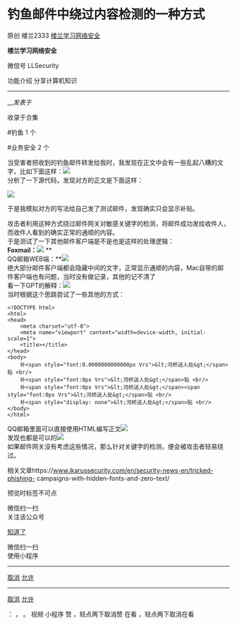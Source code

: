 #  钓鱼邮件中绕过内容检测的一种方式

原创 楼兰2333 [ 楼兰学习网络安全 ](javascript:void\(0\);)

**楼兰学习网络安全** ![]()

微信号 LLSecurity

功能介绍 分享计算机知识

____

___发表于_

收录于合集

#钓鱼 1 个

#业务安全 2 个

当受害者把收到的钓鱼邮件转发给我时，我发现在正文中会有一些乱起八糟的文字，比如下面这样：![](http://hk-proxy.gitwarp.com/https://raw.githubusercontent.com/tuchuang9/tc1/refs/heads/main/public/20230313083814.png)  
分析了一下源代码，发现对方的正文是下面这样：  

![](http://hk-proxy.gitwarp.com/https://raw.githubusercontent.com/tuchuang9/tc1/refs/heads/main/public/20230313083815.png)

于是我模拟对方的写法给自己发了测试邮件，发现确实只会显示补贴。

攻击者利用这种方式绕过邮件网关对敏感关键字的检测，将邮件成功发给收件人，而收件人看到的确实正常的通顺的内容。  
于是测试了一下其他邮件客户端是不是也是这样的处理逻辑：  
**Foxmail：**![](http://hk-proxy.gitwarp.com/https://raw.githubusercontent.com/tuchuang9/tc1/refs/heads/main/public/20230313083816.png)
**  
QQ邮箱WEB端：**![](http://hk-proxy.gitwarp.com/https://raw.githubusercontent.com/tuchuang9/tc1/refs/heads/main/public/20230313083817.png)  
绝大部分邮件客户端都会隐藏中间的文字，正常显示通顺的内容，Mac自带的邮件客户端也有问题，当时没有做记录，其他的记不清了  
看一下GPT的解释：![](http://hk-proxy.gitwarp.com/https://raw.githubusercontent.com/tuchuang9/tc1/refs/heads/main/public/20230313083819.png)  
当时根据这个思路尝试了一些其他的方式：

    
    
    <!DOCTYPE html>  
    <html>  
    <head>  
        <meta charset="utf-8">  
        <meta name="viewport" content="width=device-width, initial-scale=1">  
        <title></title>  
    </head>  
    <body>  
        补<span style="font:0.0000000000000px Vrs">&lt;河桥送人处&gt;</span>贴 <br/>  
        补<span style="font:0px Vrs">&lt;河桥送人处&gt;</span>贴 <br/>  
        补<span style="font:0px Vrs">&lt;河桥送人处&gt;</span><span style="font:0px Vrs">&lt;河桥送人处&gt;</span>贴 <br/>  
        补<span style="display: none">&lt;河桥送人处&gt;</span>贴 <br/>  
    </body>  
    </html>

  
QQ邮箱里面可以直接使用HTML编写正文![](http://hk-proxy.gitwarp.com/https://raw.githubusercontent.com/tuchuang9/tc1/refs/heads/main/public/20230313083820.png)  
发现也都是可以的![](http://hk-proxy.gitwarp.com/https://raw.githubusercontent.com/tuchuang9/tc1/refs/heads/main/public/20230313083822.png)  
如果邮件网关没有考虑这些情况，那么针对关键字的检测，便会被攻击者轻易绕过。  
  
相关文章https://www.ikarussecurity.com/en/security-news-en/tricked-phishing-
campaigns-with-hidden-fonts-and-zero-text/

预览时标签不可点

微信扫一扫  
关注该公众号

[知道了](javascript:;)

微信扫一扫  
使用小程序

****

[取消](javascript:void\(0\);) [允许](javascript:void\(0\);)

****

[取消](javascript:void\(0\);) [允许](javascript:void\(0\);)

： ， 。   视频 小程序 赞 ，轻点两下取消赞 在看 ，轻点两下取消在看

